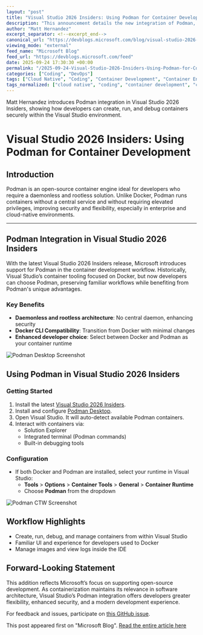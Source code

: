 ```yaml
---
layout: "post"
title: "Visual Studio 2026 Insiders: Using Podman for Container Development"
description: "This announcement details the new integration of Podman, an open-source, rootless container engine, into Visual Studio 2026 Insiders. It explores the benefits of daemonless and secure container workflows, compares Podman to Docker, and provides step-by-step guidance on using Podman for containerized application development directly within Visual Studio."
author: "Matt Hernandez"
excerpt_separator: <!--excerpt_end-->
canonical_url: "https://devblogs.microsoft.com/blog/visual-studio-2026-insiders-using-podman-for-container-development"
viewing_mode: "external"
feed_name: "Microsoft Blog"
feed_url: "https://devblogs.microsoft.com/feed"
date: 2025-09-24 17:30:30 +00:00
permalink: "/2025-09-24-Visual-Studio-2026-Insiders-Using-Podman-for-Container-Development.html"
categories: ["Coding", "DevOps"]
tags: ["Cloud Native", "Coding", "Container Development", "Container Engine", "Container Runtime", "Debugging", "Developer Tools", "DevOps", "Docker Alternative", "IDE", "Image Management", "Integrated Terminal", "News", "Open Source", "Podman", "Uncategorized", "VS", "Windows Development"]
tags_normalized: ["cloud native", "coding", "container development", "container engine", "container runtime", "debugging", "developer tools", "devops", "docker alternative", "ide", "image management", "integrated terminal", "news", "open source", "podman", "uncategorized", "vs", "windows development"]
---
```


Matt Hernandez introduces Podman integration in Visual Studio 2026 Insiders, showing how developers can create, run, and debug containers securely within the Visual Studio environment.<!--excerpt_end-->

# Visual Studio 2026 Insiders: Using Podman for Container Development

## Introduction

Podman is an open-source container engine ideal for developers who require a daemonless and rootless solution. Unlike Docker, Podman runs containers without a central service and without requiring elevated privileges, improving security and flexibility, especially in enterprise and cloud-native environments.

---

## Podman Integration in Visual Studio 2026 Insiders

With the latest Visual Studio 2026 Insiders release, Microsoft introduces support for Podman in the container development workflow. Historically, Visual Studio’s container tooling focused on Docker, but now developers can choose Podman, preserving familiar workflows while benefiting from Podman's unique advantages.

### Key Benefits

- **Daemonless and rootless architecture**: No central daemon, enhancing security
- **Docker CLI Compatibility**: Transition from Docker with minimal changes
- **Enhanced developer choice**: Select between Docker and Podman as your container runtime

![Podman Desktop Screenshot](https://devblogs.microsoft.com/wp-content/uploads/2025/09/podman_desktop.png)

## Using Podman in Visual Studio 2026 Insiders

### Getting Started

1. Install the latest [Visual Studio 2026 Insiders](http://aka.ms/vs/insiders).
2. Install and configure [Podman Desktop](https://podman-desktop.io/).
3. Open Visual Studio. It will auto-detect available Podman containers.
4. Interact with containers via:
   - Solution Explorer
   - Integrated terminal (Podman commands)
   - Built-in debugging tools

### Configuration

- If both Docker and Podman are installed, select your runtime in Visual Studio:
  - **Tools** > **Options** > **Container Tools** > **General** > **Container Runtime**
  - Choose **Podman** from the dropdown

![Podman CTW Screenshot](https://devblogs.microsoft.com/wp-content/uploads/2025/09/podman_CTW.png)

## Workflow Highlights

- Create, run, debug, and manage containers from within Visual Studio
- Familiar UI and experience for developers used to Docker
- Manage images and view logs inside the IDE

## Forward-Looking Statement

This addition reflects Microsoft’s focus on supporting open-source development. As containerization maintains its relevance in software architecture, Visual Studio’s Podman integration offers developers greater flexibility, enhanced security, and a modern development experience.

For feedback and issues, participate on [this GitHub issue](https://github.com/microsoft/DockerTools/issues/459).

This post appeared first on "Microsoft Blog". [Read the entire article here](https://devblogs.microsoft.com/blog/visual-studio-2026-insiders-using-podman-for-container-development)
